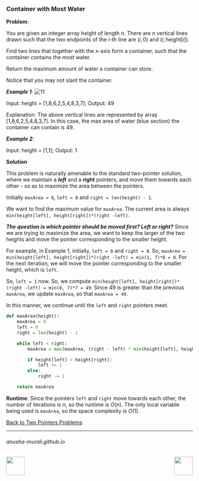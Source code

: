 ### Container with Most Water

**Problem**: 

You are given an integer array height of length $n$. There are $n$ vertical lines drawn such that the two endpoints 
of the $i$-th line are $(i, 0)$ and $(i, \text{height}[i])$.

Find two lines that together with the $x$-axis form a container, such that the container contains the most water.

Return the maximum amount of water a container can store.

Notice that you may not slant the container.

***Example 1***:
![11](https://github.com/user-attachments/assets/0c972f61-8695-4246-9432-664ffc249197)

Input: height = [1,8,6,2,5,4,8,3,7]; Output: 49

Explanation: The above vertical lines are represented by array [1,8,6,2,5,4,8,3,7]. In this case, the max area of water (blue section) the container can contain is 49.

***Example 2***:

Input: height = [1,1]; Output: 1

**Solution**

This problem is naturally amenable to the standard two-pointer solution, where we maintain a ***left*** and a **right** pointers, and move them towards each other - so as to maximize the area between the pointers.

Initially `maxArea = 0`, `left = 0` and `right = len(height) - 1`. 

We want to find the maximum value for `maxArea`. The current area is always `min(height[left], height[right])*(right -left)`.

***The question is which pointer should be moved first? Left or right?*** Since we are trying to maximize the area, we want to keep the larger of the two heights and move the pointer corresponding to the smaller height.

For example, in Example 1, initially, `left = 0` and `right = 8`. So, `maxArea = min(height[left], height[right])*(right -left) = min(1, 7)*8 = 8`. For the next iteration, we will move the pointer corresponding to the smaller height, which is `left`. 

So, `left = 1` now. So, we compute `min(height[left], height[right])*(right -left) = min(8, 7)*7 = 49`. Since 49 is greater than the previous `maxArea`, we update `maxArea`, so that `maxArea = 49`. 

In this manner, we continue until the `left` and `right` pointers meet.

```python
def maxArea(height):
    maxArea = 0
    left = 0
    right = len(height) - 1

    while left < right:
        maxArea = max(maxArea, (right - left) * min(height[left], height[right]))

        if height[left] < height[right]:
            left += 1
        else:
            right -= 1

    return maxArea
```

**Runtime**: Since the pointers `left` and `right` move towards each other, the number of iterations is $n$, so the runtime is $O(n)$. The only local variable being used is `maxArea`, so the space complexity is $O(1)$. 

[Back to Two Pointers Problems](./problems.md)

* * *
###### anusha-murali.github.io

<img src="https://github.com/anusha-murali/anusha-murali.github.io/assets/111596338/639243aa-2857-4595-a65a-7852762bb002" width="50" height="50" align="left">

[<img src="https://github.com/user-attachments/assets/989cfb30-4fb8-40f8-a812-8a054869aa32" width="50" height="50" align="right">](../index.md)
